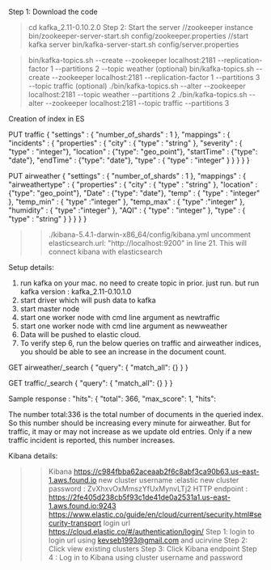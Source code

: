 Step 1: Download the code
> cd kafka_2.11-0.10.2.0
Step 2: Start the server
//zookeeper instance
> bin/zookeeper-server-start.sh config/zookeeper.properties
//start kafka server
> bin/kafka-server-start.sh config/server.properties

> bin/kafka-topics.sh --create --zookeeper localhost:2181 --replication-factor 1  --partitions 2 --topic weather (optional)
>bin/kafka-topics.sh --create --zookeeper localhost:2181 --replication-factor 1  --partitions 3 --topic traffic (optional)
> ./bin/kafka-topics.sh --alter --zookeeper localhost:2181 --topic weather --partitions 2
> ./bin/kafka-topics.sh --alter --zookeeper localhost:2181 --topic traffic --partitions 3

Creation of index in ES

PUT traffic
{
    "settings" : {
        "number_of_shards" : 1
    },
    "mappings" : {
        "incidents" : {
            "properties" : {
                "city" : { "type" : "string" },
                "severity" : { "type" : "integer"},
                "location" : {"type": "geo_point"},
                "startTime" : {"type": "date"},
                "endTime" : {"type": "date"},
                "type" : { "type" : "integer" }
            }
        }
    }
}

PUT airweather
{
    "settings" : {
        "number_of_shards" : 1
    },
    "mappings" : {
        "airweathertype" : {
            "properties" : {
                "city" : { "type" : "string" },
                "location" : {"type": "geo_point"},
                "Date" : {"type": "date"},
                "temp" : { "type" : "integer" },
                "temp_min" : { "type" :"integer" },
                "temp_max" : { "type" :"integer" },
                "humidity" : { "type" :"integer" },
                "AQI" : { "type" : "integer" },
                "type" : { "type" : "string" }
            }
        }
    }
}

>> ./kibana-5.4.1-darwin-x86_64/config/kibana.yml uncomment elasticsearch.url: "http://localhost:9200" in line 21. This will connect kibana with elasticsearch

Setup details:
1) run kafka on your mac.
no need to create topic in prior. just run.
but run kafka version : kafka_2.11-0.10.1.0
2) start driver which will push data to kafka
3) start master node
4) start one worker node with cmd line argument as newtraffic
5) start one worker node with cmd line argument as newweather
6) Data will be pushed to elastic cloud.
7) To verify step 6, run the below queries on traffic and airweather indices, you should be able to see an increase in the document count.

GET airweather/_search
{
  "query": {
    "match_all": {}
  }
}

GET traffic/_search
{
  "query": {
    "match_all": {}
  }
}

Sample response : 
"hits": {
    "total": 366,
    "max_score": 1,
    "hits":

The number total:336 is the total number of documents in the queried index.
So this number should be increasing every minute for airweather.
But for traffic, it may or may not increase as we update old entries.
Only if a new traffic incident is reported, this number increases.

>>>>
Kibana details:
>> Kibana https://c984fbba62aceaab2f6c8abf3ca90b63.us-east-1.aws.found.io
new cluster username :elastic
new cluster password : ZvXhxvOxMmszYfUxMynvLTj2
>> HTTP endpoint : https://2fe405d238cb5f93c1de41de0a2531a1.us-east-1.aws.found.io:9243
>> https://www.elastic.co/guide/en/cloud/current/security.html#security-transport
>> login url https://cloud.elastic.co/#/authentication/login/
Step 1: login to login url using kevseb1993@gmail.com and ucirvine
Step 2: Click view existing clusters
Step 3: Click Kibana endpoint
Step 4 : Log in to Kibana using cluster username and password